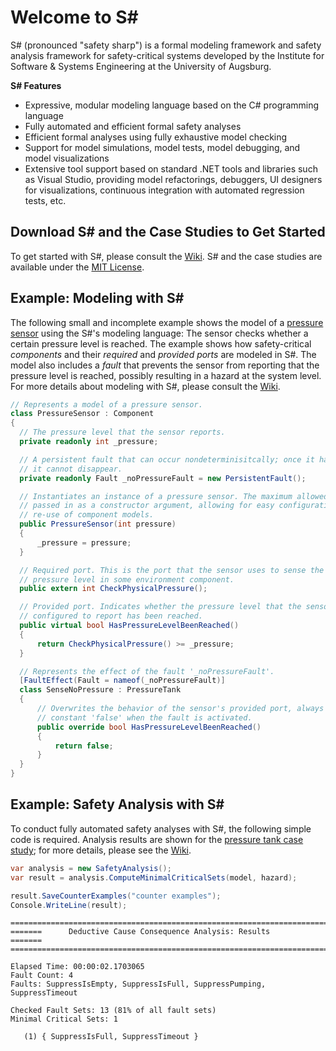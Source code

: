 Welcome to S#
============

S# (pronounced "safety sharp") is a formal modeling framework and safety analysis
framework for safety-critical systems developed by the Institute for Software & Systems
Engineering at the University of Augsburg.

__S# Features__
- Expressive, modular modeling language based on the C# programming language
- Fully automated and efficient formal safety analyses
- Efficient formal analyses using fully exhaustive model checking
- Support for model simulations, model tests, model debugging, and model visualizations
- Extensive tool support based on standard .NET tools and libraries such as Visual Studio,
  providing model refactorings, debuggers, UI designers for visualizations, continuous
  integration with automated regression tests, etc.

Download S# and the Case Studies to Get Started
-------------------------

To get started with S#, please consult the [Wiki](http://safetysharp.isse.de/wiki). S# and
the case studies are available under the 
[MIT License](https://github.com/isse-augsburg/ssharp/blob/master/LICENSE.md).

Example: Modeling with S#
-------------------------

The following small and incomplete example shows the model of a [pressure
sensor](https://github.com/isse-augsburg/ssharp/wiki/Pressure%20Tank%20Case%20Study) using
the S#'s modeling language: The sensor checks whether a certain pressure level is reached.
The example shows how safety-critical _components_ and their _required_ and _provided
ports_ are modeled in S#. The model also includes a _fault_ that prevents the sensor from
reporting that the pressure level is reached, possibly resulting in a hazard at the system
level. For more details about modeling with S#, please consult the [Wiki](https://github.com/isse-augsburg/ssharp/wiki/Components).

```csharp
// Represents a model of a pressure sensor.
class PressureSensor : Component
{
  // The pressure level that the sensor reports.
  private readonly int _pressure;

  // A persistent fault that can occur nondeterminisitcally; once it has occurred,
  // it cannot disappear.
  private readonly Fault _noPressureFault = new PersistentFault();

  // Instantiates an instance of a pressure sensor. The maximum allowed pressure is
  // passed in as a constructor argument, allowing for easy configuration and
  // re-use of component models.
  public PressureSensor(int pressure)
  {
      _pressure = pressure;
  }

  // Required port. This is the port that the sensor uses to sense the actual
  // pressure level in some environment component.
  public extern int CheckPhysicalPressure();

  // Provided port. Indicates whether the pressure level that the sensor is
  // configured to report has been reached.
  public virtual bool HasPressureLevelBeenReached()
  {
      return CheckPhysicalPressure() >= _pressure;
  }

  // Represents the effect of the fault '_noPressureFault'.
  [FaultEffect(Fault = nameof(_noPressureFault)]
  class SenseNoPressure : PressureTank
  {
      // Overwrites the behavior of the sensor's provided port, always returning the
      // constant 'false' when the fault is activated.
      public override bool HasPressureLevelBeenReached()
      {
          return false;
      }
  }
}
```

Example: Safety Analysis with S#
-------------------------

To conduct fully automated safety analyses with S#, the following simple code is required.
Analysis results are shown for the [pressure tank case
study](https://github.com/isse-augsburg/ssharp/wiki/Pressure%20Tank%20Case%20Study); for
more details, please see the
[Wiki](https://github.com/isse-augsburg/ssharp/wiki/Safety%20Analysis).

```csharp
var analysis = new SafetyAnalysis();
var result = analysis.ComputeMinimalCriticalSets(model, hazard);

result.SaveCounterExamples("counter examples");
Console.WriteLine(result);
```

```
=======================================================================
=======      Deductive Cause Consequence Analysis: Results      =======
=======================================================================

Elapsed Time: 00:00:02.1703065
Fault Count: 4
Faults: SuppressIsEmpty, SuppressIsFull, SuppressPumping, SuppressTimeout

Checked Fault Sets: 13 (81% of all fault sets)
Minimal Critical Sets: 1

   (1) { SuppressIsFull, SuppressTimeout }
```
